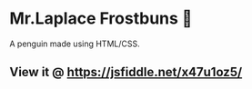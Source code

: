 # Mr.Laplace Frostbuns :penguin:

A penguin made using HTML/CSS.

## View it @ https://jsfiddle.net/x47u1oz5/
